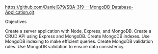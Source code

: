 https://github.com/DanielG79/SBA-319---MongoDB-Database-Application.git

Objectives

Create a server application with Node, Express, and MongoDB.
Create a CRUD API using Express and MongoDB.
Create MongoDB indexes.
Use MongoDB indexing to make efficient queries.
Create MongoDB validation rules.
Use MongoDB validation to ensure data consistency.
